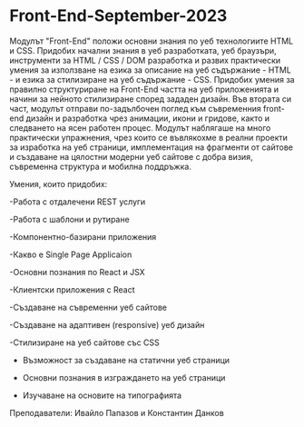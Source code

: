 # Front-End-September-2023

Модулът "Front-End" положи основни знания по уеб технологиите HTML и CSS. Придобих начални знания в уеб разработката, уеб браузъри, инструменти за HTML / CSS / DOM разработка и развих практически умения за използване на езика за описание на уеб съдържание - HTML - и езика за стилизиране на уеб съдържание - CSS. Придобих умения за правилно структуриране на Front-End частта на уеб приложенията и начини за нейното стилизиране според зададен дизайн. Във втората си част, модулът отправи по-задълбочен поглед към съвременния front-end дизайн и разработка чрез анимации, икони и гридове, както и следването на ясен работен процес. Модулът наблягаше на много практически упражнения, чрез които се въвлякохме в реални проекти за изработка на уеб страници, имплементация на фрагменти от сайтове и създаване на цялостни модерни уеб сайтове с добра визия, съвременна структура и мобилна поддръжка.


Умения, които придобих:

-Работа с отдалечени REST услуги

-Работа с шаблони и рутиране

-Компонентно-базирани приложения

-Какво е Single Page Applicaion

-Основни познания по React и JSX

-Клиентски приложения с React

-Създаване на съвременни уеб сайтове

-Създаване на адаптивен (responsive) уеб дизайн

-Стилизиране на уеб сайтове със CSS

- Възможност за създаване на статични уеб страници

- Основни познания в изграждането на уеб страници

- Изучаване на основите на типографията



Преподаватели: Ивайло Папазов и Константин Данков












